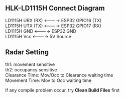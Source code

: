 ## HLK-LD1115H Connect Diagram
   
LD1115H URX (RX) <----> ESP32 GPIO16 (TX)   
LD1115H UTX (TX) <----> ESP32 GPIO17 (RX)   
LD1115H GND <----> ESP32 GND   
LD1115H Vcc <----> 5V Source    

## Radar Setting
th1: movement sensitive   
th2: occupancy sensitive   
Clearance Time: Mov/Occ to Clearance waiting time   
Movement Time: Mov to Occ waiting time   

If any compile problem occur, try **Clean Build Files** first
